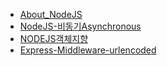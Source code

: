 - [About_NodeJS](./About_NodeJS.md)
- [NodeJS-비동기Asynchronous](./Node-비동기Asynchronous)
- [NODEJS객체지향](./NODEJS객체지향) 
- [Express-Middleware-urlencoded](./Express-Middleware-urlencoded.md)
